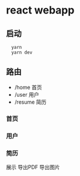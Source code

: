 # react webapp

## 启动
```
  yarn
  yarn dev
```
## 路由

- /home 首页
- /user 用户
- /resume 简历

### 首页

### 用户

### 简历
展示
导出PDF 导出图片
